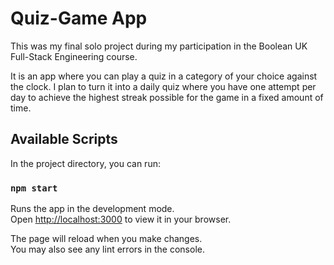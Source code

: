 # Quiz-Game App

This was my final solo project during my participation in the Boolean UK Full-Stack Engineering course.

It is an app where you can play a quiz in a category of your choice against the clock. I plan to turn it into a daily quiz where you have one attempt per day to achieve the highest streak possible for the game in a fixed amount of time.

## Available Scripts

In the project directory, you can run:

### `npm start`

Runs the app in the development mode.\
Open [http://localhost:3000](http://localhost:3000) to view it in your browser.

The page will reload when you make changes.\
You may also see any lint errors in the console.

